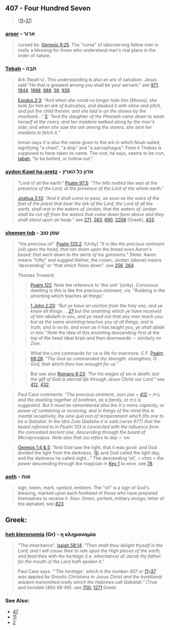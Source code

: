 ## 407 - Four Hundred Seven
> ([11](11)x[37](37))

### [aroor](/keys/ARVR) - ארור
> cursed be. [Genesis 9:25](http://biblehub.com/genesis/9-25.htm). The "curse" of laborserving fellow men is really a blessing for those who understand man's real place in the order of nature.

### [Tebah](/keys/ThBH) - תבה
> Ark (Noah's). This understanding is also an ark of salvation. Jesus said "He that is greatest among you shall be your servant." see [971](971), [1844](1844), [1988](1988), [888](888), [58](58), [936](936).

> [Exodus 2:3](http://biblehub.com/exodus/2-3.htm): *"And when she could no longer hide him [Moses], she took for him an ark of bulrushes, and daubed it with slime and pitch, and put the child therein; and she laid in on the stones by the riverbank..."* [5](http://biblehub.com/exodus/2-5.htm): *"And the daughter of the Pharaoh came down to wash herself at the rivers; and her maidens walked along by the river's side; and when she saw the ark among the stones, she sent her maidens to fetch it."*

> Inman says it is also the name given to the ark in which Noah sailed, signifying "a chest", "a ship" and "a sarcophagus". From it Thebes is supposed to have taken its name. The root, he says, seems to be תבה, [tabah](/keys/ThBH), "to be bellied, or hollow out."

### [aydon Kawl ha-aretz](/keys/ADVN.KL-HARTz) - אדון כל הארץ
> "Lord of all the earth." [Psalm 97:5](http://biblehub.com/psalms/97-5.htm): *"The hills melted like wax at the presence of the Lord, at the presence of the Lord of the whole earth."*

> [Joshua 3:13](http://biblehub.com/joshua/3-13.htm): *"And it shall come to pass, as soon as the soles of the feet of the priest that bear the ark of the Lord, the Lord of all the earth, shall rest in the waters of Jordan, that the waters of Jordan shall be cut off from the waters that come down form above and they shall stand upon an heap."* see [271](271), [283](283), [690](690), [2208](2208) (Greek), [433](433).

### [shemen tob](/keys/ShMN.TVB) - שמן טוב
> "the precious oil". [Psalm 133:2](http://biblehub.com/psalms/133-2.htm): (Unity) *"It is like the precious ointment (oil) upon the head, that ran down upon the bread even Aaron's beard: that went down to the skirts of his garments."* [Note: Aaron means "lofty" and suggest Kether, the crown; Jordan (above) means 'descending" or "that which flows down". see [256](256), [264](264).

> Thomas Troward:

> > [Psalm 122](http://biblehub.com/psalms/122.htm). Note the reference to 'the unit' (unity). Conscious dwelling in this is like the precious ointment, viz. "Rubbing in the anointing which teaches all things"

> > [1 John 2:20](http://biblehub.com/1_john/2-20.htm): *"But ye have an unction from the holy one, and ye know all things ... [27](http://biblehub.com/1_john/2-27.htm) but the anointing which ye have received of him abideth in you, and ye need not that any man teach you: but as the same anointing teaches you of all things, and is truth, and is no lie, and even as it has taught you, ye shall abide in him."* Note the idea of this anointing descending-first at the top of the head ideal brain and then downwards -- similarly on Zion.

> > What the Lord commands for us is life for evermore. C.F. [Psalm 68:28](http://biblehub.com/psalms/68-28.htm): *"Thy God as commanded thy strength: strengthen, O God, that which thou has wrought for us."*

> > But see also [Romans 6:23](http://biblehub.com/romans/6-23.htm): *"For his wages of sin is death; but the gift of God is eternal life through Jesus Christ our Lord."* see [412](412), [432](432).

> Paul Case comments: *"The precious ointment, בית = [412](412) = שמן הטוב, and the dwelling together of brethren, as a family, or בית is suggested. But it must be remembered also the בית mens capacity, or power of containing or receiving, and in things of the mind this is mental receptivity, the sine qua non of temperament which fits one to be a Qabalist. In the Idra Zuta Qadisha it is said (verse 677) that the beard referred to in Psalm 133 is connected with the influence form the concealed ancient one, descending through the beard of Microprosopus. Note also that טוב refers to day = אור.*

> [Genesis 1:4 & 5](http://biblehub.com/genesis/1-4.htm): "And God saw the light, that it was good: and God divided the light from the darkness, ([5](http://biblehub.com/genesis/1-5.htm)) and God called the light day, and the darkness he called night..." The descending 'oil', = מזלא = the power descending through the magician in [Key 1](1) to אימא. see [78](78).

### [aoth](/keys/AVTh) - אות
> sign, token, mark, symbol, emblem. The "oil" is a sign of God's blessing, marked upon each forehead of those who have prepared themselves to receive it. Also: Omen, portent; military ensign; letter of the alphabet. see [823](823).

## Greek:

### [heh kleronomia](/greek?word=h+klhronomia) (Gr) - η κληρονομία
> "The inheritance". [Isaiah 58:14](http://biblehub.com/isaiah/58-14.htm). *"Then shalt thou delight thyself in the Lord; and I will cause thee to ride upon the High places of the earth, and feed thee with the heritage (i.e. inheritance) of Jacob thy father: for the mouth of the Lord hath spoken it."*

> Paul Case says: *"'The heritage', which is the number 407 or [11](11)x[37](37), was applied by Gnostic Christians to Jesus Christ and the traditional wisdom transmitted orally which the Hebrews call Qabalah."* [True and Invisible (4th) 68-69]. see [700](700), [1271](1271) Greek.

### See Also:

- [47](47)
- [11](11)
- [2](2)